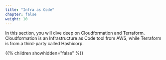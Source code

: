 ```yaml
---
title: "Infra as Code"
chapter: false
weight: 10
---
```


In this section, you will dive deep on Cloudformation and Terraform. Cloudformation is an Infrastructure as Code tool
from AWS, while Terraform is from a third-party called Hashicorp.

{{% children showhidden="false" %}}
